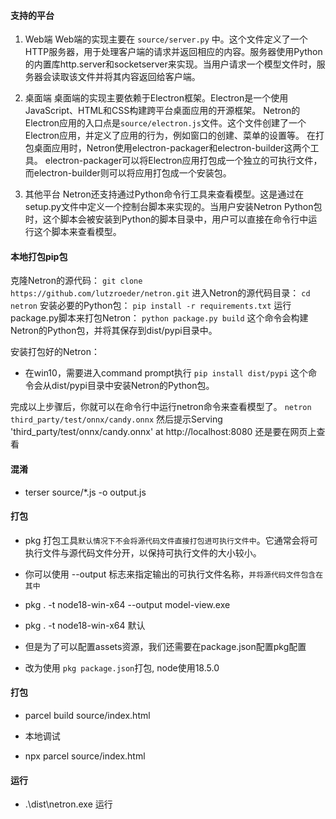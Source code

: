 #### 支持的平台
1. Web端
Web端的实现主要在 `source/server.py`
中。这个文件定义了一个HTTP服务器，用于处理客户端的请求并返回相应的内容。服务器使用Python的内置库http.server和socketserver来实现。当用户请求一个模型文件时，服务器会读取该文件并将其内容返回给客户端。

2. 桌面端
桌面端的实现主要依赖于Electron框架。Electron是一个使用JavaScript、HTML和CSS构建跨平台桌面应用的开源框架。
Netron的Electron应用的入口点是`source/electron.js`文件。这个文件创建了一个Electron应用，并定义了应用的行为，例如窗口的创建、菜单的设置等。
在打包桌面应用时，Netron使用electron-packager和electron-builder这两个工具。
electron-packager可以将Electron应用打包成一个独立的可执行文件，而electron-builder则可以将应用打包成一个安装包。

3. 其他平台
Netron还支持通过Python命令行工具来查看模型。这是通过在setup.py文件中定义一个控制台脚本来实现的。当用户安装Netron Python包时，这个脚本会被安装到Python的脚本目录中，用户可以直接在命令行中运行这个脚本来查看模型。


#### 本地打包pip包
克隆Netron的源代码：
`git clone https://github.com/lutzroeder/netron.git`
进入Netron的源代码目录：
`cd netron`
安装必要的Python包：
`pip install -r requirements.txt`
运行package.py脚本来打包Netron：
`python package.py build`
这个命令会构建Netron的Python包，并将其保存到dist/pypi目录中。

安装打包好的Netron：
* 在win10，需要进入command prompt执行
`pip install dist/pypi`
这个命令会从dist/pypi目录中安装Netron的Python包。

完成以上步骤后，你就可以在命令行中运行netron命令来查看模型了。
`netron third_party/test/onnx/candy.onnx`
然后提示Serving 'third_party/test/onnx/candy.onnx' at http://localhost:8080
还是要在网页上查看

#### 混淆
* terser source/*.js -o output.js


#### 打包
* pkg 打包工具`默认情况下不会将源代码文件直接打包进可执行文件中`。它通常会将可执行文件与源代码文件分开，以保持可执行文件的大小较小。
* 你可以使用 --output 标志来指定输出的可执行文件名称，`并将源代码文件包含在其中`
* pkg . -t node18-win-x64 --output model-view.exe

* pkg . -t node18-win-x64 默认

* 但是为了可以配置assets资源，我们还需要在package.json配置pkg配置
* 改为使用 `pkg package.json`打包, node使用18.5.0

#### 打包
* parcel build source/index.html

* 本地调试
* npx parcel source/index.html

#### 运行
*  .\dist\netron.exe 运行

